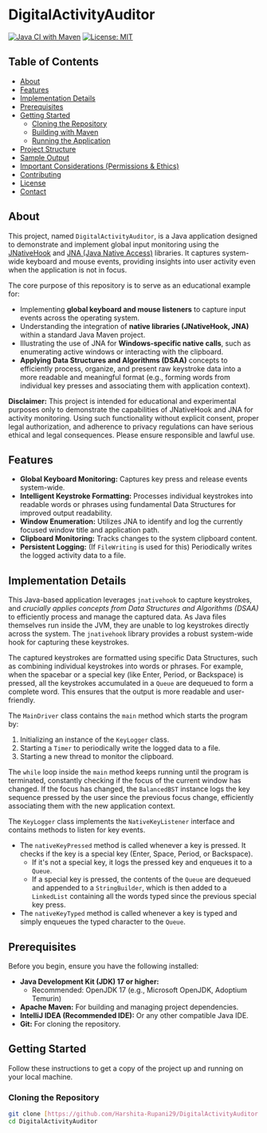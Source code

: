 # DigitalActivityAuditor 

[![Java CI with Maven](https://github.com/Harshita-Rupani29/DigitalActivityAuditor/actions/workflows/maven.yml/badge.svg)](https://github.com/Harshita-Rupani29/DigitalActivityAuditor/actions/workflows/maven.yml)
[![License: MIT](https://img.shields.io/badge/License-MIT-yellow.svg)](https://opensource.org/licenses/MIT)

## Table of Contents

- [About](#about)
- [Features](#features)
- [Implementation Details](#implementation-details)
- [Prerequisites](#prerequisites)
- [Getting Started](#getting-started)
  - [Cloning the Repository](#cloning-the-repository)
  - [Building with Maven](#building-with-maven)
  - [Running the Application](#running-the-application)
- [Project Structure](#project-structure)
- [Sample Output](#sample-output)
- [Important Considerations (Permissions & Ethics)](#important-considerations-permissions--ethics)
- [Contributing](#contributing)
- [License](#license)
- [Contact](#contact)

## About

This project, named `DigitalActivityAuditor`, is a Java application designed to demonstrate and implement global input monitoring using the [JNativeHook](https://github.com/kwhat/jnativehook) and [JNA (Java Native Access)](https://java-native-access.github.io/jna/) libraries. It captures system-wide keyboard and mouse events, providing insights into user activity even when the application is not in focus.

The core purpose of this repository is to serve as an educational example for:
* Implementing **global keyboard and mouse listeners** to capture input events across the operating system.
* Understanding the integration of **native libraries (JNativeHook, JNA)** within a standard Java Maven project.
* Illustrating the use of JNA for **Windows-specific native calls**, such as enumerating active windows or interacting with the clipboard.
* **Applying Data Structures and Algorithms (DSAA)** concepts to efficiently process, organize, and present raw keystroke data into a more readable and meaningful format (e.g., forming words from individual key presses and associating them with application context).

**Disclaimer:** This project is intended for educational and experimental purposes only to demonstrate the capabilities of JNativeHook and JNA for activity monitoring. Using such functionality without explicit consent, proper legal authorization, and adherence to privacy regulations can have serious ethical and legal consequences. Please ensure responsible and lawful use.

## Features

* **Global Keyboard Monitoring:** Captures key press and release events system-wide.
* **Intelligent Keystroke Formatting:** Processes individual keystrokes into readable words or phrases using fundamental Data Structures for improved output readability.
* **Window Enumeration:** Utilizes JNA to identify and log the currently focused window title and application path.
* **Clipboard Monitoring:** Tracks changes to the system clipboard content.
* **Persistent Logging:** (If `FileWriting` is used for this) Periodically writes the logged activity data to a file.

## Implementation Details

This Java-based application leverages `jnativehook` to capture keystrokes, and *crucially applies concepts from Data Structures and Algorithms (DSAA)* to efficiently process and manage the captured data. As Java files themselves run inside the JVM, they are unable to log keystrokes directly across the system. The `jnativehook` library provides a robust system-wide hook for capturing these keystrokes.

The captured keystrokes are formatted using specific Data Structures, such as combining individual keystrokes into words or phrases. For example, when the spacebar or a special key (like Enter, Period, or Backspace) is pressed, all the keystrokes accumulated in a `Queue` are dequeued to form a complete word. This ensures that the output is more readable and user-friendly.

The `MainDriver` class contains the `main` method which starts the program by:
1.  Initializing an instance of the `KeyLogger` class.
2.  Starting a `Timer` to periodically write the logged data to a file.
3.  Starting a new thread to monitor the clipboard.

The `while` loop inside the `main` method keeps running until the program is terminated, constantly checking if the focus of the current window has changed. If the focus has changed, the `BalancedBST` instance logs the key sequence pressed by the user since the previous focus change, efficiently associating them with the new application context.

The `KeyLogger` class implements the `NativeKeyListener` interface and contains methods to listen for key events.
* The `nativeKeyPressed` method is called whenever a key is pressed. It checks if the key is a special key (Enter, Space, Period, or Backspace).
    * If it's not a special key, it logs the pressed key and enqueues it to a `Queue`.
    * If a special key is pressed, the contents of the `Queue` are dequeued and appended to a `StringBuilder`, which is then added to a `LinkedList` containing all the words typed since the previous special key press.
* The `nativeKeyTyped` method is called whenever a key is typed and simply enqueues the typed character to the `Queue`.

## Prerequisites

Before you begin, ensure you have the following installed:

* **Java Development Kit (JDK) 17 or higher:**
    * Recommended: OpenJDK 17 (e.g., Microsoft OpenJDK, Adoptium Temurin)
* **Apache Maven:** For building and managing project dependencies.
* **IntelliJ IDEA (Recommended IDE):** Or any other compatible Java IDE.
* **Git:** For cloning the repository.

## Getting Started

Follow these instructions to get a copy of the project up and running on your local machine.

### Cloning the Repository

```bash
git clone [https://github.com/Harshita-Rupani29/DigitalActivityAuditor.git](https://github.com/Harshita-Rupani29/DigitalActivityAuditor.git)
cd DigitalActivityAuditor
